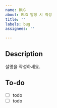 ```yaml
---
name: BUG
about: BUG 발생 시 작성
title: ''
labels: bug
assignees: ''

---
```


## Description
설명을 작성하세요.

## To-do
- [ ] todo
- [ ] todo

